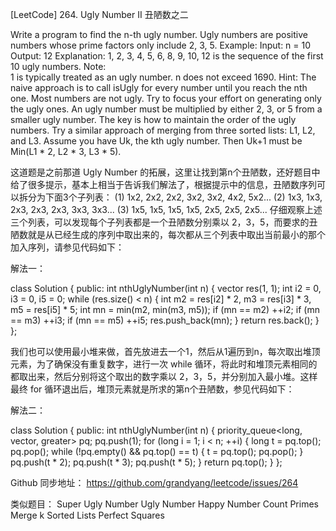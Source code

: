 [LeetCode] 264. Ugly Number II 丑陋数之二 

 
Write a program to find the n-th ugly number.
Ugly numbers are positive numbers whose prime factors only include 2, 3, 5. 
Example:
Input: n = 10
Output: 12
Explanation: 1, 2, 3, 4, 5, 6, 8, 9, 10, 12 is the sequence of the first 10 ugly numbers.
Note:  
1 is typically treated as an ugly number.
n does not exceed 1690.
Hint:
The naive approach is to call isUgly for every number until you reach the nth one. Most numbers are not ugly. Try to focus your effort on generating only the ugly ones.
An ugly number must be multiplied by either 2, 3, or 5 from a smaller ugly number.
The key is how to maintain the order of the ugly numbers. Try a similar approach of merging from three sorted lists: L1, L2, and L3.
Assume you have Uk, the kth ugly number. Then Uk+1 must be Min(L1 * 2, L2 * 3, L3 * 5).
 
这道题是之前那道 Ugly Number 的拓展，这里让找到第n个丑陋数，还好题目中给了很多提示，基本上相当于告诉我们解法了，根据提示中的信息，丑陋数序列可以拆分为下面3个子列表：
(1) 1x2,  2x2, 2x2, 3x2, 3x2, 4x2, 5x2...
(2) 1x3,  1x3, 2x3, 2x3, 2x3, 3x3, 3x3...
(3) 1x5,  1x5, 1x5, 1x5, 2x5, 2x5, 2x5...
仔细观察上述三个列表，可以发现每个子列表都是一个丑陋数分别乘以 2，3，5，而要求的丑陋数就是从已经生成的序列中取出来的，每次都从三个列表中取出当前最小的那个加入序列，请参见代码如下：
 
解法一：

class Solution {
public:
    int nthUglyNumber(int n) {
        vector<int> res(1, 1);
        int i2 = 0, i3 = 0, i5 = 0;
        while (res.size() < n) {
            int m2 = res[i2] * 2, m3 = res[i3] * 3, m5 = res[i5] * 5;
            int mn = min(m2, min(m3, m5));
            if (mn == m2) ++i2;
            if (mn == m3) ++i3;
            if (mn == m5) ++i5;
            res.push_back(mn);
        }
        return res.back();
    }
};

 
我们也可以使用最小堆来做，首先放进去一个1，然后从1遍历到n，每次取出堆顶元素，为了确保没有重复数字，进行一次 while 循环，将此时和堆顶元素相同的都取出来，然后分别将这个取出的数字乘以 2，3，5，并分别加入最小堆。这样最终 for 循环退出后，堆顶元素就是所求的第n个丑陋数，参见代码如下：
 
解法二：

class Solution {
public:
    int nthUglyNumber(int n) {
        priority_queue<long, vector<long>, greater<long>> pq;
        pq.push(1);
        for (long i = 1; i < n; ++i) {
            long t = pq.top(); pq.pop();
            while (!pq.empty() && pq.top() == t) {
                t = pq.top(); pq.pop();
            }
            pq.push(t * 2);
            pq.push(t * 3);
            pq.push(t * 5);
        }
        return pq.top();
    }
};

 
Github 同步地址：
https://github.com/grandyang/leetcode/issues/264
 
类似题目：
Super Ugly Number
Ugly Number
Happy Number
Count Primes
Merge k Sorted Lists
Perfect Squares